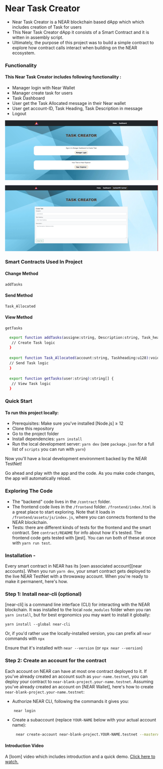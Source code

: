 # Near Task Creator

- Near Task Creator is a NEAR blockchain based dApp which which includes creation of Task for users
- This Near Task Creator dApp it consists of a Smart Contract and it is witten in assembly script.
- Ultimately, the purpose of this project was to build a simple contract to explore how contract calls interact when building on the NEAR ecosystem.

### Functionality

#### This Near Task Creator includes following functionality :

- Manager login with Near Wallet
- Manager create task for users
- Task Dashboard
- User get the Task Allocated message in their Near wallet
- User get account-ID, Task Heading, Task Description in message
- Logout

![Login.png](./screenshots/Login.png)

![Home.png](./screenshots/Home.png)


### Smart Contracts Used In Project

#### Change Method

```bash
addTasks
```

#### Send Method

```bash
Task_Allocated
```

#### View Method

```bash
getTasks
```

```bash
  export function addTasks(assigne:string, Description:string, Task_heading:string): void {
   // Create Task logic
  }

  export function Task_Allocated(account:string, Taskheading:u128):void {
  // Send Task logic
  }

  export function getTasks(user:string):string[] {
   // View Task logic
  }

```

### Quick Start

#### To run this project locally:

- Prerequisites: Make sure you've installed [Node.js] ≥ 12
- Clone this repository
- Go to the project folder
- Install dependencies: `yarn install`
- Run the local development server: `yarn dev` (see `package.json` for a
  full list of `scripts` you can run with `yarn`)

Now you'll have a local development environment backed by the NEAR TestNet!

Go ahead and play with the app and the code. As you make code changes, the app will automatically reload.

### Exploring The Code

- The "backend" code lives in the `/contract` folder.
- The frontend code lives in the `/frontend` folder. `/frontend/index.html` is a great
  place to start exploring. Note that it loads in `/frontend/assets/js/index.js`, where you
  can connects frontend to the NEAR blockchain.
- Tests: there are different kinds of tests for the frontend and the smart
  contract. See `contract/README` for info about how it's tested. The frontend
  code gets tested with [jest]. You can run both of these at once with `yarn run test`.

### Installation -

Every smart contract in NEAR has its [own associated account][near accounts]. When you run `yarn dev`, your smart contract gets deployed to the live NEAR TestNet with a throwaway account. When you're ready to make it permanent, here's how.

### Step 1: Install near-cli (optional)

[near-cli] is a command line interface (CLI) for interacting with the NEAR blockchain. It was installed to the local `node_modules` folder when you ran `yarn install`, but for best ergonomics you may want to install it globally:

    yarn install --global near-cli

Or, if you'd rather use the locally-installed version, you can prefix all `near` commands with `npx`

Ensure that it's installed with `near --version` (or `npx near --version`)

### Step 2: Create an account for the contract

Each account on NEAR can have at most one contract deployed to it. If you've already created an account such as `your-name.testnet`, you can deploy your contract to `near-blank-project.your-name.testnet`. Assuming you've already created an account on [NEAR Wallet], here's how to create `near-blank-project.your-name.testnet`:

- Authorize NEAR CLI, following the commands it gives you:
```bash
    near login
```
- Create a subaccount (replace `YOUR-NAME` below with your actual account name):
```bash
     near create-account near-blank-project.YOUR-NAME.testnet --masterAccount YOUR-NAME.testnet
```

#### Introduction Video

A [loom] video which includes introduction and a quick demo.  [Click here to watch.](https://www.loom.com/share/96098c83de3c43bea470afdd5affa3a0)

